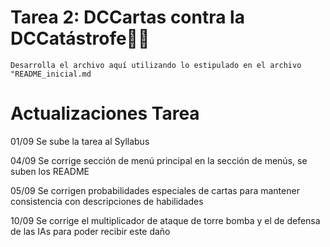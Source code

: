 # Tarea 2: DCCartas contra la DCCatástrofe🎴💥

`Desarrolla el archivo aquí utilizando lo estipulado en el archivo "README_inicial.md`

# Actualizaciones Tarea

01/09 Se sube la tarea al Syllabus

04/09 Se corrige sección de menú principal en la sección de menús, se suben los README

05/09 Se corrigen probabilidades especiales de cartas para mantener consistencia con descripciones de habilidades

10/09 Se corrige el multiplicador de ataque de torre bomba y el de defensa de las IAs para poder recibir este daño
